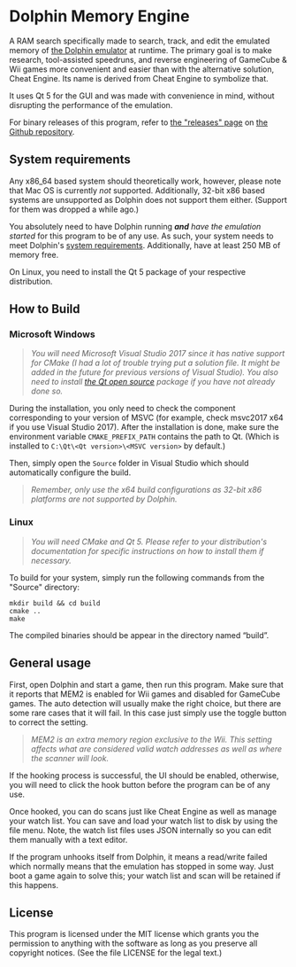 # Dolphin Memory Engine
A RAM search specifically made to search, track, and edit the emulated memory of [the Dolphin emulator](https://github.com/dolphin-emu/dolphin) at runtime. The primary goal is to make research, tool-assisted speedruns, and reverse engineering of GameCube & Wii games more convenient and easier than with the alternative solution, Cheat Engine. Its name is derived from Cheat Engine to symbolize that.

It uses Qt 5 for the GUI and was made with convenience in mind, without disrupting the performance of the emulation.

For binary releases of this program, refer to [the "releases" page](https://github.com/aldelaro5/Dolphin-memory-engine/releases) on [the Github repository](https://github.com/aldelaro5/Dolphin-memory-engine).


## System requirements
Any x86_64 based system should theoretically work, however, please note that Mac OS is currently _not_ supported. Additionally, 32-bit x86 based systems are unsupported as Dolphin does not support them either. (Support for them was dropped a while ago.)

You absolutely need to have Dolphin running ***and*** _have the emulation started_ for this program to be of any use. As such, your system needs to meet Dolphin's [system requirements](https://github.com/dolphin-emu/dolphin#system-requirements). Additionally, have at least 250 MB of memory free.

On Linux, you need to install the Qt 5 package of your respective distribution.


## How to Build
### Microsoft Windows
> *You will need Microsoft Visual Studio 2017 since it has native support for CMake (I had a lot of trouble trying put a solution file. It might be added in the future for previous versions of Visual Studio). You also need to install [the Qt open source](http://download.qt.io/official_releases/qt/5.9/5.9.1/qt-opensource-windows-x86-5.9.1.exe) package if you have not already done so.*

During the installation, you only need to check the component corresponding to your version of MSVC (for example, check msvc2017 x64 if you use Visual Studio 2017).  After the installation is done, make sure the environment variable ``CMAKE_PREFIX_PATH`` contains the path to Qt. (Which is installed to ``C:\Qt\<Qt version>\<MSVC version>`` by default.)

Then, simply open the ``Source`` folder in Visual Studio which should automatically configure the build.

>_Remember, only use the x64 build configurations as 32-bit x86 platforms are not supported by Dolphin._


### Linux
> _You will need CMake and Qt 5. Please refer to your distribution's documentation for specific instructions on how to install them if necessary._

To build for your system, simply run the following commands from the "Source" directory:

	mkdir build && cd build
	cmake ..
	make

The compiled binaries should be appear in the directory named “build”.


## General usage
First, open Dolphin and start a game, then run this program. Make sure that it reports that MEM2 is enabled for Wii games and disabled for GameCube games. The auto detection will usually make the right choice, but there are some rare cases that it will fail. In this case just simply use the toggle button to correct the setting.

>_MEM2 is an extra memory region exclusive to the Wii. This setting affects what are considered valid watch addresses as well as where the scanner will look._

If the hooking process is successful, the UI should be enabled, otherwise, you will need to click the hook button before the program can be of any use.

Once hooked, you can do scans just like Cheat Engine as well as manage your watch list. You can save and load your watch list to disk by using the file menu. Note, the watch list files uses JSON internally so you can edit them manually with a text editor.

If the program unhooks itself from Dolphin, it means a read/write failed which normally means that the emulation has stopped in some way. Just boot a game again to solve this; your watch list and scan will be retained if this happens.


## License
This program is licensed under the MIT license which grants you the permission to anything with the software as long as you preserve all copyright notices. (See the file LICENSE for the legal text.)
